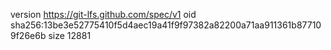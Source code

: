 version https://git-lfs.github.com/spec/v1
oid sha256:13be3e52775410f5d4aec19a41f9f97382a82200a71aa911361b877109f26e6b
size 12881
